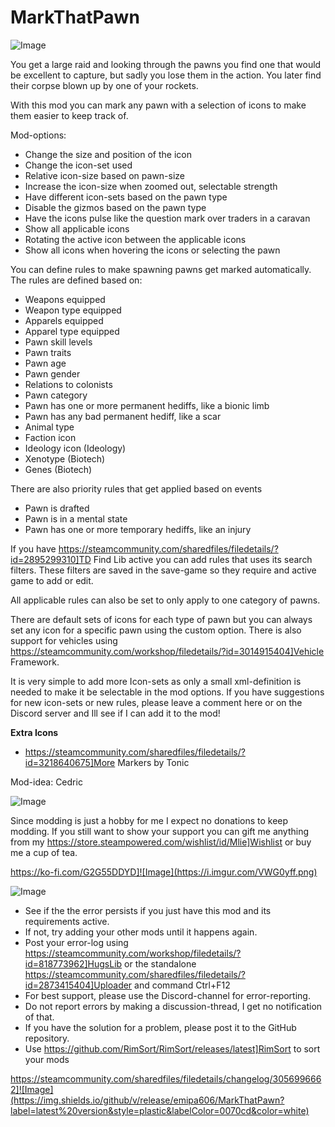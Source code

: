 # MarkThatPawn

![Image](https://i.imgur.com/iCj5o7O.png)


You get a large raid and looking through the pawns you find one that would be excellent to capture, but sadly you lose them in the action. You later find their corpse blown up by one of your rockets.

With this mod you can mark any pawn with a selection of icons to make them easier to keep track of.

Mod-options:


- Change the size and position of the icon
- Change the icon-set used 
- Relative icon-size based on pawn-size
- Increase the icon-size when zoomed out, selectable strength
- Have different icon-sets based on the pawn type
- Disable the gizmos based on the pawn type
- Have the icons pulse like the question mark over traders in a caravan
- Show all applicable icons
- Rotating the active icon between the applicable icons
- Show all icons when hovering the icons or selecting the pawn



You can define rules to make spawning pawns get marked automatically. The rules are defined based on:


- Weapons equipped
- Weapon type equipped
- Apparels equipped
- Apparel type equipped
- Pawn skill levels
- Pawn traits
- Pawn age
- Pawn gender
- Relations to colonists
- Pawn category
- Pawn has one or more permanent hediffs, like a bionic limb
- Pawn has any bad permanent hediff, like a scar
- Animal type
- Faction icon
- Ideology icon (Ideology)
- Xenotype (Biotech)
- Genes (Biotech)



There are also priority rules that get applied based on events


- Pawn is drafted
- Pawn is in a mental state
- Pawn has one or more temporary hediffs, like an injury



If you have https://steamcommunity.com/sharedfiles/filedetails/?id=2895299310]TD Find Lib active you can add rules that uses its search filters. These filters are saved in the save-game so they require and active game to add or edit.

All applicable rules can also be set to only apply to one category of pawns.

There are default sets of icons for each type of pawn but you can always set any icon for a specific pawn using the custom option. There is also support for vehicles using https://steamcommunity.com/workshop/filedetails/?id=3014915404]Vehicle Framework.

It is very simple to add more Icon-sets as only a small xml-definition is needed to make it be selectable in the mod options. If you have suggestions for new icon-sets or new rules, please leave a comment here or on the Discord server and Ill see if I can add it to the mod!

**Extra Icons**


- https://steamcommunity.com/sharedfiles/filedetails/?id=3218640675]More Markers by Tonic



Mod-idea: Cedric

![Image](https://i.imgur.com/Ds0rBAD.png)

Since modding is just a hobby for me I expect no donations to keep modding. If you still want to show your support you can gift me anything from my https://store.steampowered.com/wishlist/id/Mlie]Wishlist or buy me a cup of tea.

https://ko-fi.com/G2G55DDYD]![Image](https://i.imgur.com/VWG0yff.png)


![Image](https://i.imgur.com/5xwDG6H.png)



-  See if the the error persists if you just have this mod and its requirements active.
-  If not, try adding your other mods until it happens again.
-  Post your error-log using https://steamcommunity.com/workshop/filedetails/?id=818773962]HugsLib or the standalone https://steamcommunity.com/sharedfiles/filedetails/?id=2873415404]Uploader and command Ctrl+F12
-  For best support, please use the Discord-channel for error-reporting.
-  Do not report errors by making a discussion-thread, I get no notification of that.
-  If you have the solution for a problem, please post it to the GitHub repository.
-  Use https://github.com/RimSort/RimSort/releases/latest]RimSort to sort your mods



https://steamcommunity.com/sharedfiles/filedetails/changelog/3056996662]![Image](https://img.shields.io/github/v/release/emipa606/MarkThatPawn?label=latest%20version&style=plastic&labelColor=0070cd&color=white)

